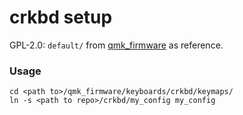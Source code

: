 # crkbd setup

GPL-2.0: `default/` from [qmk_firmware](https://github.com/qmk/qmk_firmware) as reference.

### Usage

```shell
cd <path to>/qmk_firmware/keyboards/crkbd/keymaps/
ln -s <path to repo>/crkbd/my_config my_config
```
